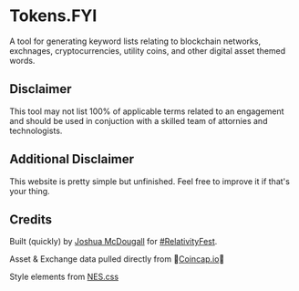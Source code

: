 # Tokens.FYI
A tool for generating keyword lists relating to blockchain networks, exchnages, cryptocurrencies, utility coins, and other digital asset themed words.

## Disclaimer 
This tool may not list 100% of applicable terms related to an engagement and should be used in conjuction with a skilled team of attornies and technologists.

## Additional Disclaimer
This website is pretty simple but unfinished. Feel free to improve it if that's your thing. 

## Credits
Built (quickly) by [Joshua McDougall](https://www.linkedin.com/in/joshuamcdougall/) for [#RelativityFest](https://relativityfest.com). 

Asset & Exchange data pulled directly from 🦊[Coincap.io](https://coincap.io)🦊

Style elements from [NES.css](https://nostalgic-css.github.io/NES.css/)

